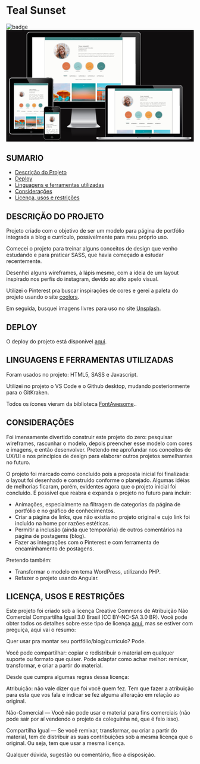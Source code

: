 # Teal Sunset

<img src="https://img.shields.io/badge/STATUS-Complete-blue" alt="badge"/>

<img src="./tealsunset.png"/>

## SUMARIO

   * [Descrição do Projeto](#DESCRIÇÃO-DO-PROJETO)
   * [Deploy](#DEPLOY)
   * [Linguagens e ferramentas utilizadas](#LINGUAGENS-E-FERRAMENTAS-UTILIZADAS)
   * [Considerações](#CONSIDERAÇÕES)
   * [Licença, usos e restrições](#LICENÇA,-USOS-E-RESTRIÇÕES)

## DESCRIÇÃO DO PROJETO

Projeto criado com o objetivo de ser um modelo para página de portfólio integrada a blog e currículo, possivelmente para meu próprio uso. 

Comecei o projeto para treinar alguns conceitos de design que venho estudando e para praticar SASS, que havia começado a estudar recentemente. 

Desenhei alguns wireframes, à lápis mesmo, com a ideia de um layout inspirado nos perfis do instagram, devido ao alto apelo visual. 

Utilizei o Pinterest pra buscar inspirações de cores e gerei a paleta do projeto usando o site <a href="https://coolors.co/">coolors</a>.

Em seguida, busquei imagens livres para uso no site <a href="https://unsplash.com/">Unsplash</a>.

## DEPLOY

O deploy do projeto está disponível <a href="https://teal-sunset.netlify.app/">aqui</a>.

## LINGUAGENS E FERRAMENTAS UTILIZADAS

Foram usados no projeto: HTML5, SASS e Javascript. 

Utilizei no projeto o VS Code e o Github desktop, mudando posteriormente para o GitKraken.

Todos os ícones vieram da biblioteca <a href="https://fontawesome.com/">FontAwesome</a>..

## CONSIDERAÇÕES

Foi imensamente divertido construir este projeto do zero: pesquisar wireframes, rascunhar o modelo, depois preencher esse modelo com cores e imagens, e então desenvolver. Pretendo me aprofundar nos conceitos de UX/UI e nos princípios de design para elaborar outros projetos semelhantes no futuro. 

O projeto foi marcado como concluído pois a proposta inicial foi finalizada: o layout foi desenhado e construído conforme o planejado. Algumas idéias de melhorias ficaram, porém, evidentes agora que o projeto inicial foi concluído. É possível que reabra e expanda o projeto no futuro para incluir:

   * Animações, especialmente na filtragem de categorias da página de portfólio e no gráfico de conhecimentos.
   * Criar a página de links, que não existia no projeto original e cujo link foi incluído na home por razões estéticas.
   * Permitir a inclusão (ainda que temporária) de outros comentários na página de postagems (blog).
   * Fazer as integrações com o Pinterest e com ferramenta de encaminhamento de postagens. 

Pretendo também:

   * Transformar o modelo em tema WordPress, utilizando PHP.
   * Refazer o projeto usando Angular.

## LICENÇA, USOS E RESTRIÇÕES

Este projeto foi criado sob a licença Creative Commons de Atribuição Não Comercial Compartilha Igual 3.0 Brasil (CC BY-NC-SA 3.0 BR). Você pode obter todos os detalhes sobre esse tipo de licença <a href="https://creativecommons.org/licenses/by-nc-sa/3.0/br/">aqui</a>, mas se estiver com preguiça, aqui vai o resumo:

Quer usar pra montar seu portfólio/blog/currículo? Pode. 

Você pode compartilhar: copiar e redistribuir o material em qualquer suporte ou formato que quiser. Pode adaptar como achar melhor: remixar, transformar, e criar a partir do material. 

Desde que cumpra algumas regras dessa licença: 

Atribuição: não vale dizer que foi você quem fez. Tem que fazer a atribuição para esta que vos fala e indicar se fez alguma alteração em relação ao original.

Não-Comercial — Você não pode usar o material para fins comerciais (não pode sair por aí vendendo o projeto da coleguinha né, que é feio isso).

Compartilha Igual — Se você remixar, transformar, ou criar a partir do material, tem de distribuir as suas contribuições sob a mesma licença que o original. Ou seja, tem que usar a mesma licença. 

Qualquer dúvida, sugestão ou comentário, fico a disposição. 
